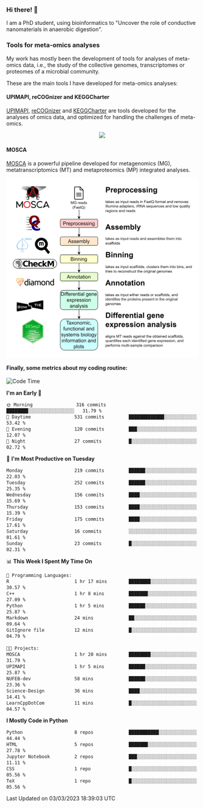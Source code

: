 ### Hi there! 👋

I am a PhD student, using bioinformatics to "Uncover the role of conductive nanomaterials in anaerobic digestion".

### Tools for meta-omics analyses

My work has mostly been the development of tools for analyses of meta-omics data, i.e., the study of the collective genomes, transcriptomes or proteomes of a microbial community.

These are the main tools I have developed for meta-omics analyses:

#### UPIMAPI, reCOGnizer and KEGGCharter

[UPIMAPI](https://github.com/iquasere/UPIMAPI), [reCOGnizer](https://github.com/iquasere/reCOGnizer) and [KEGGCharter](https://github.com/iquasere/KEGGCharter) are tools developed for the analyses of omics data, and optimized for handling the challenges of meta-omics.

<p align="center">
    <img src="assets/annotation_paper.png">
</p>

#### MOSCA

[MOSCA](https://github.com/iquasere/MOSCA) is a powerful pipeline developed for metagenomics (MG), metatranscriptomics (MT) and metaproteomics (MP) integrated analyses.

<p align="center">
    <img src="assets/mosca_workflow.png" align="center" width="700">
</p>


#### Finally, some metrics about my coding routine:

<!--START_SECTION:waka-->
![Code Time](http://img.shields.io/badge/Code%20Time-517%20hrs%2015%20mins-blue)

**I'm an Early 🐤** 

```text
🌞 Morning                316 commits         ████████░░░░░░░░░░░░░░░░░   31.79 % 
🌆 Daytime                531 commits         █████████████░░░░░░░░░░░░   53.42 % 
🌃 Evening                120 commits         ███░░░░░░░░░░░░░░░░░░░░░░   12.07 % 
🌙 Night                  27 commits          █░░░░░░░░░░░░░░░░░░░░░░░░   02.72 % 
```
📅 **I'm Most Productive on Tuesday** 

```text
Monday                   219 commits         ██████░░░░░░░░░░░░░░░░░░░   22.03 % 
Tuesday                  252 commits         ██████░░░░░░░░░░░░░░░░░░░   25.35 % 
Wednesday                156 commits         ████░░░░░░░░░░░░░░░░░░░░░   15.69 % 
Thursday                 153 commits         ████░░░░░░░░░░░░░░░░░░░░░   15.39 % 
Friday                   175 commits         ████░░░░░░░░░░░░░░░░░░░░░   17.61 % 
Saturday                 16 commits          ░░░░░░░░░░░░░░░░░░░░░░░░░   01.61 % 
Sunday                   23 commits          █░░░░░░░░░░░░░░░░░░░░░░░░   02.31 % 
```


📊 **This Week I Spent My Time On** 

```text
💬 Programming Languages: 
R                        1 hr 17 mins        ████████░░░░░░░░░░░░░░░░░   30.57 % 
C++                      1 hr 8 mins         ███████░░░░░░░░░░░░░░░░░░   27.09 % 
Python                   1 hr 5 mins         ██████░░░░░░░░░░░░░░░░░░░   25.87 % 
Markdown                 24 mins             ██░░░░░░░░░░░░░░░░░░░░░░░   09.64 % 
GitIgnore file           12 mins             █░░░░░░░░░░░░░░░░░░░░░░░░   04.79 % 

🐱‍💻 Projects: 
MOSCA                    1 hr 20 mins        ████████░░░░░░░░░░░░░░░░░   31.79 % 
UPIMAPI                  1 hr 5 mins         ██████░░░░░░░░░░░░░░░░░░░   25.87 % 
NUFEB-dev                58 mins             ██████░░░░░░░░░░░░░░░░░░░   23.36 % 
Science-Design           36 mins             ████░░░░░░░░░░░░░░░░░░░░░   14.41 % 
LearnCppDotCom           11 mins             █░░░░░░░░░░░░░░░░░░░░░░░░   04.57 % 
```

**I Mostly Code in Python** 

```text
Python                   8 repos             ███████████░░░░░░░░░░░░░░   44.44 % 
HTML                     5 repos             ███████░░░░░░░░░░░░░░░░░░   27.78 % 
Jupyter Notebook         2 repos             ███░░░░░░░░░░░░░░░░░░░░░░   11.11 % 
CSS                      1 repo              █░░░░░░░░░░░░░░░░░░░░░░░░   05.56 % 
TeX                      1 repo              █░░░░░░░░░░░░░░░░░░░░░░░░   05.56 % 
```




 Last Updated on 03/03/2023 18:39:03 UTC
<!--END_SECTION:waka-->
